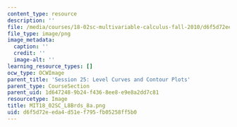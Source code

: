 ```yaml
---
content_type: resource
description: ''
file: /media/courses/18-02sc-multivariable-calculus-fall-2010/d6f5d72eeda4d51ef795fb05258ff5b0_MIT18_02SC_L8Brds_8a.png
file_type: image/png
image_metadata:
  caption: ''
  credit: ''
  image-alt: ''
learning_resource_types: []
ocw_type: OCWImage
parent_title: 'Session 25: Level Curves and Contour Plots'
parent_type: CourseSection
parent_uid: 1d647248-9b24-f436-8ee8-e9e8a2dd7c81
resourcetype: Image
title: MIT18_02SC_L8Brds_8a.png
uid: d6f5d72e-eda4-d51e-f795-fb05258ff5b0
---
```


